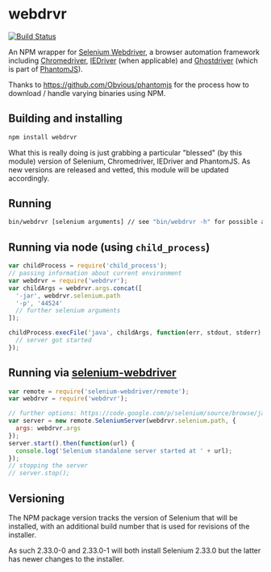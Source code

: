 # webdrvr

[![Build Status](https://travis-ci.org/uxebu/webdrvr.png)](https://travis-ci.org/uxebu/webdrvr)

An NPM wrapper for [Selenium Webdriver](http://code.google.com/p/selenium/), a browser automation framework
including [Chromedriver](http://code.google.com/p/chromedriver/), [IEDriver](http://code.google.com/p/selenium/wiki/InternetExplorerDriver)
(when applicable) and [Ghostdriver](https://github.com/detro/ghostdriver) (which is part of [PhantomJS](http://phantomjs.org/)).

Thanks to https://github.com/Obvious/phantomjs for the process how to download / handle varying binaries using NPM.

## Building and installing

~~~bash
npm install webdrvr
~~~

What this is really doing is just grabbing a particular "blessed" (by this module) version of Selenium, Chromedriver,
IEDriver and PhantomJS. As new versions are released and vetted, this module will be updated accordingly.

## Running

~~~bash
bin/webdrvr [selenium arguments] // see "bin/webdrvr -h" for possible arguments
~~~

## Running via node (using `child_process`)

~~~js
var childProcess = require('child_process');
// passing information about current environment
var webdrvr = require('webdrvr');
var childArgs = webdrvr.args.concat([
  '-jar', webdrvr.selenium.path
  '-p', '44524'
  // further selenium arguments
]);

childProcess.execFile('java', childArgs, function(err, stdout, stderr) {
  // server got started
});
~~~

## Running via [selenium-webdriver](https://npmjs.org/package/selenium-webdriver)

~~~js
var remote = require('selenium-webdriver/remote');
var webdrvr = require('webdrvr');

// further options: https://code.google.com/p/selenium/source/browse/javascript/node/selenium-webdriver/remote/index.js#30
var server = new remote.SeleniumServer(webdrvr.selenium.path, {
  args: webdrvr.args
});
server.start().then(function(url) {
  console.log('Selenium standalone server started at ' + url);
});
// stopping the server
// server.stop();
~~~

## Versioning

The NPM package version tracks the version of Selenium that will be installed, with an additional build number that
is used for revisions of the installer.

As such 2.33.0-0 and 2.33.0-1 will both install Selenium 2.33.0 but the latter has newer changes to the installer.
